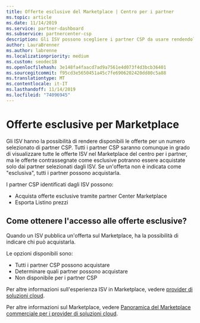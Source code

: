 ```yaml
---
title: Offerte esclusive del Marketplace | Centro per i partner
ms.topic: article
ms.date: 11/14/2019
ms.service: partner-dashboard
ms.subservice: partnercenter-csp
description: Gli ISV possono scegliere i partner CSP da usare rendendoli esclusivi le loro offerte.
author: LauraBrenner
ms.author: labrenne
ms.localizationpriority: medium
ms.custom: seodec18
ms.openlocfilehash: 3e148fa4faacd7ad9a7561e4d073f4d3bcb36401
ms.sourcegitcommit: f95cd3e5650451a45c7fe6906202420dd80c5a88
ms.translationtype: MT
ms.contentlocale: it-IT
ms.lasthandoff: 11/14/2019
ms.locfileid: "74096945"
---
```

# <a name="marketplace-exclusive-offers"></a>Offerte esclusive per Marketplace

Gli ISV hanno la possibilità di rendere disponibili le offerte per un numero selezionato di partner CSP. Tutti i partner CSP saranno comunque in grado di visualizzare tutte le offerte ISV nel Marketplace del centro per i partner, ma le offerte contrassegnate come esclusive potranno essere acquistate solo dai partner selezionati dagli ISV. Se un'offerta non è indicata come "esclusiva", tutti i partner possono acquistarla.

I partner CSP identificati dagli ISV possono:

- Acquista offerte esclusive tramite partner Center Marketplace
- Esporta Listino prezzi

## <a name="how-do-you-gain-access-to-exclusive-offers"></a>Come ottenere l'accesso alle offerte esclusive?

Quando un ISV pubblica un'offerta sul Marketplace, ha la possibilità di indicare chi può acquistarla. 

Le opzioni disponibili sono:

- Tutti i partner CSP possono acquistare
- Determinare quali partner possono acquistare
- Non disponibile per i partner CSP

Per altre informazioni sull'esperienza ISV in Marketplace, vedere [provider di soluzioni cloud](https://docs.microsoft.com/en-us/azure/marketplace/cloud-solution-providers).

Per altre informazioni sul Marketplace, vedere [Panoramica del Marketplace commerciale per i provider di soluzioni cloud](https://docs.microsoft.partner-center/commercial-marketplace-overview.md).